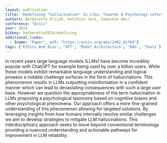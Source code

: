 ```yaml
---
layout: publication
title: 'Redefining "hallucination" In Llms: Towards A Psychology-informed Framework For Mitigating Misinformation'
authors: Berberette Elijah, Hutchins Jack, Sadovnik Amir
conference: "Arxiv"
year: 2024
bibkey: berberette2024redefining
additional_links:
  - {name: "Paper", url: "https://arxiv.org/abs/2402.01769"}
tags: ['Ethics And Bias', 'GPT', 'Model Architecture', 'RAG', 'Tools']
---
```

In recent years large language models (LLMs) have become incredibly popular with ChatGPT for example being used by over a billion users. While these models exhibit remarkable language understanding and logical prowess a notable challenge surfaces in the form of hallucinations. This phenomenon results in LLMs outputting misinformation in a confident manner which can lead to devastating consequences with such a large user base. However we question the appropriateness of the term hallucination in LLMs proposing a psychological taxonomy based on cognitive biases and other psychological phenomena. Our approach offers a more fine-grained understanding of this phenomenon allowing for targeted solutions. By leveraging insights from how humans internally resolve similar challenges we aim to develop strategies to mitigate LLM hallucinations. This interdisciplinary approach seeks to move beyond conventional terminology providing a nuanced understanding and actionable pathways for improvement in LLM reliability.
